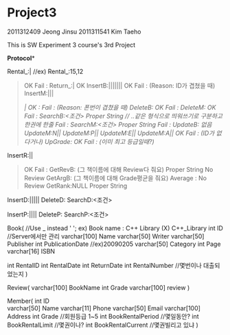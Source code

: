 # Project3

2011312409 Jeong Jinsu
2011311541 Kim Taeho


This is SW Experiment 3 course's 3rd Project

********************Protocol*********************

Rental_:<UserID>|<ID>   //ex) Rental_:15,12
  >OK
  >Fail : <Reason>
Return_:<UserID>|<ID>
  >OK
InsertB:<ID>|<Name>|<Writer>|<Publisher>|<PublicationDate>|<Categoty>|<Page>|<ISBN>
  >OK
  >Fail : <Reason> (Reason: ID가 겹쳤을 때)
InsertM:<Name>|<Phone>|<Email>|<Address>|<Grade>
  >OK : <UserID>
  >Fail : <Reason> (Reason: 폰번이 겹쳤을 때)
DeleteB:<ID>
  >OK
  >Fail : <Reason>
DeleteM:<UserID>
  >OK
  >Fail : <Reason>
SearchB:<조건>
  >Proper String //<ID> <Name> <Writer> <Publisher>..같은 형식으로 띄워쓰기로 구분하고 한권에 한줄
  >Fail : <Reason>
SearchM:<조건>
  >Proper String
  >Fail : <Reason>
UpdateB: 없음
UpdateM:N|<ID>|<NewName>
UpdateM:P|<ID>|<NewPhone>
UpdateM:E|<ID>|<NewEmail>
UpdateM:A|<ID>|<NewAddr>
  >OK
  >Fail : <Reason> (ID가 없다거나)
UpGrade:<ID>
  >OK
  >Fail : <Reason> (이미 최고 등급일때?)

InsertR:<BookName>|<Grade>|<Review>
  >OK
  >Fail : <Reason> 
GetRevB:<BookName> (그 책이름에 대해 Review다 줘요)
  >Proper String
  >No Review
GetArgB:<BookName> (그 책이름에 대해 Grade평균을 줘요)
  >Average : <average>
  >No Review
GetRank:NULL
  >Proper String

InsertD:<ID>|<Name>|<Writer>|<Publisher>|<PublicationDate>|<Category>
DeleteD:<ID>
SearchD:<조건>

InsertP:<ID>|<Name>|<Writer>|<PublicationDate>|<Project>
DeleteP:<ID>
SearchP:<조건>



Book(           //Use _ instead ' '; ex) Book name : C++ Library (X) C++_Library
int           ID              //Server에서만 관리
varchar[100]  Name
varchar[50]   Writer
varchar[50]   Publisher
int           PublicationDate //ex)20090205
varchar[50]  Category
int           Page
varchar[16]   ISBN

int           RentalID
int           RentalDate
int           ReturnDate
int           RentalNumber  //몇번이나 대출되었는지
)

Review(
varchar[100]  BookName
int           Grade
varchar[100]  review
)

Member(
int           ID     
varchar[50]   Name
varchar[11]   Phone
varchar[50]   Email
varchar[100]  Address
int           Grade               //회원등급 1~5
int           BookRentalPeriod    //몇일동안?
int           BookRentalLimit     //몇권이나?
int           BookRentalCurrent   //몇권빌리고 있냐
)
